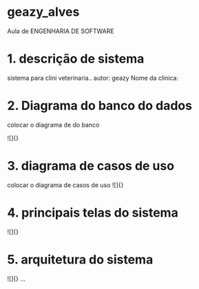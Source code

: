 # geazy_alves
Aula de ENGENHARIA DE SOFTWARE
  

# 1. descrição de sistema
 sistema para clini veterinaria..
 autor: geazy
 Nome da clinica:

 # 2. Diagrama do banco do dados

colocar o diagrama de do banco

 ![]{}
 # 3. diagrama de casos de uso
 colocar o diagrama de casos de uso
![]{}
 # 4. principais telas do sistema 
![]{}
 # 5. arquitetura do sistema 
![]{}
...